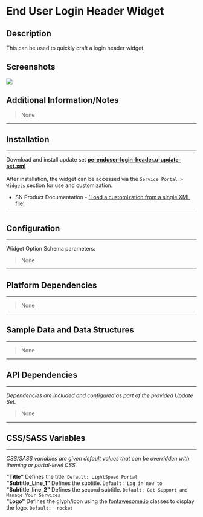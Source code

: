 # End User Login Header Widget

## Description

This can be used to quickly craft a login header widget.

## Screenshots
![](../images/pe-end-user-login-header-1.png)

## Additional Information/Notes
> None
---
## Installation
---
Download and install update set **[pe-enduser-login-header.u-update-set.xml](https://github.com/platform-experience/serviceportal-widget-library/blob/master/pe-enduser-login-header/pe-enduser-login-header.u-update-set.xml)** <br/><br/>
After installation, the widget can be accessed via the `Service Portal > Widgets` section for use and customization.<br/>
* SN Product Documentation - ['Load a customization from a single XML file'](https://docs.servicenow.com/bundle/istanbul-application-development/page/build/system-update-sets/task/t_LoadCustomizationsFromAnXMLFile.html)

---
## Configuration
---
Widget Option Schema parameters:
> None
---
## Platform Dependencies
---
> None
---
## Sample Data and Data Structures
---
> None
---
## API Dependencies
---
<i>Dependencies are included and configured as part of the provided Update Set.</i>
> None
---
## CSS/SASS Variables
---
_CSS/SASS variables are given default values that can be overridden with theming or portal-level CSS._

**"Title"** Defines the title.  `Default: LightSpeed Portal`<br/>
**"Subtitle_Line_1"** Defines the subtitle.  `Default: Log in now to`<br/>
**"Subtitle_line_2"** Defines the second subtitle.  `Default: Get Support and Manage Your Services`<br/>
**"Logo"** Defines the glyph/icon using the [fontawesome.io](http://fontawesome.io/cheatsheet/) classes to display the logo.  `Default:  rocket`<br/>